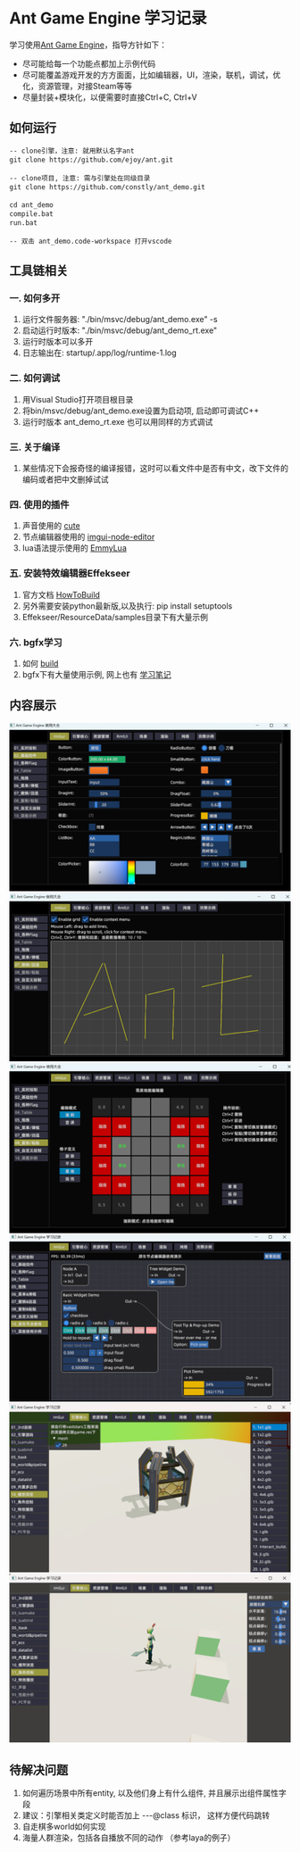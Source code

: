 # Ant Game Engine 学习记录
学习使用[Ant Game Engine](https://github.com/ejoy/ant)，指导方针如下：
* 尽可能给每一个功能点都加上示例代码
* 尽可能覆盖游戏开发的方方面面，比如编辑器，UI，渲染，联机，调试，优化，资源管理，对接Steam等等
* 尽量封装+模块化，以便需要时直接Ctrl+C, Ctrl+V


## 如何运行
```
-- clone引擎，注意: 就用默认名字ant
git clone https://github.com/ejoy/ant.git   

-- clone项目, 注意: 需与引擎处在同级目录
git clone https://github.com/constly/ant_demo.git

cd ant_demo
compile.bat
run.bat 

-- 双击 ant_demo.code-workspace 打开vscode
```

## 工具链相关
### 一. 如何多开
1. 运行文件服务器: "./bin/msvc/debug/ant_demo.exe" -s
2. 启动运行时版本: "./bin/msvc/debug/ant_demo_rt.exe"
3. 运行时版本可以多开
4. 日志输出在: startup/.app/log/runtime-1.log

### 二. 如何调试
1. 用Visual Studio打开项目根目录
2. 将bin/msvc/debug/ant_demo.exe设置为启动项, 启动即可调试C++
3. 运行时版本 ant_demo_rt.exe 也可以用同样的方式调试

### 三. 关于编译
1. 某些情况下会报奇怪的编译报错，这时可以看文件中是否有中文，改下文件的编码或者把中文删掉试试

### 四. 使用的插件
1. 声音使用的 [cute](https://github.com/RandyGaul/cute_headers)
2. 节点编辑器使用的 [imgui-node-editor](https://github.com/thedmd/imgui-node-editor.git)
2. lua语法提示使用的 [EmmyLua](https://github.com/EmmyLua/IntelliJ-EmmyLua)

### 五. 安装特效编辑器Effekseer  
1. 官方文档 [HowToBuild](https://github.com/effekseer/Effekseer/blob/master/docs/Development/HowToBuild.md)  
2. 另外需要安装python最新版,以及执行: pip install setuptools
3. Effekseer/ResourceData/samples目录下有大量示例

### 六. bgfx学习
1. 如何 [build](https://github.com/bkaradzic/bgfx/blob/master/docs/build.rst)
1. bgfx下有大量使用示例, 网上也有 [学习笔记](https://hinageshi01.github.io/2022/05/30/bgfx/)



## 内容展示
![imgui_02](./img/imgui_02.png)
![imgui_07](./img/imgui_07.png)
![imgui_08](./img/imgui_08.png)
![imgui_10](./img/imgui_10.png)
![core_10](./img/core_10.png)
![core_11](./img/core_11.png)



## 待解决问题
1. 如何遍历场景中所有entity, 以及他们身上有什么组件, 并且展示出组件属性字段
2. 建议：引擎相关类定义时能否加上 ---@class 标识， 这样方便代码跳转
3. 自走棋多world如何实现
4. 海量人群渲染，包括各自播放不同的动作 （参考laya的例子）
